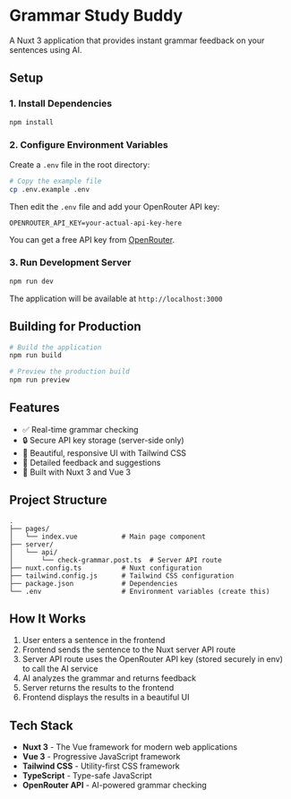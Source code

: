 # Grammar Study Buddy

A Nuxt 3 application that provides instant grammar feedback on your sentences using AI.

## Setup

### 1. Install Dependencies

```bash
npm install
```

### 2. Configure Environment Variables

Create a `.env` file in the root directory:

```bash
# Copy the example file
cp .env.example .env
```

Then edit the `.env` file and add your OpenRouter API key:

```
OPENROUTER_API_KEY=your-actual-api-key-here
```

You can get a free API key from [OpenRouter](https://openrouter.ai/keys).

### 3. Run Development Server

```bash
npm run dev
```

The application will be available at `http://localhost:3000`

## Building for Production

```bash
# Build the application
npm run build

# Preview the production build
npm run preview
```

## Features

- ✅ Real-time grammar checking
- 🔒 Secure API key storage (server-side only)
- 🎨 Beautiful, responsive UI with Tailwind CSS
- 📝 Detailed feedback and suggestions
- 🚀 Built with Nuxt 3 and Vue 3

## Project Structure

```
.
├── pages/
│   └── index.vue           # Main page component
├── server/
│   └── api/
│       └── check-grammar.post.ts  # Server API route
├── nuxt.config.ts          # Nuxt configuration
├── tailwind.config.js      # Tailwind CSS configuration
├── package.json            # Dependencies
└── .env                    # Environment variables (create this)
```

## How It Works

1. User enters a sentence in the frontend
2. Frontend sends the sentence to the Nuxt server API route
3. Server API route uses the OpenRouter API key (stored securely in env) to call the AI service
4. AI analyzes the grammar and returns feedback
5. Server returns the results to the frontend
6. Frontend displays the results in a beautiful UI

## Tech Stack

- **Nuxt 3** - The Vue framework for modern web applications
- **Vue 3** - Progressive JavaScript framework
- **Tailwind CSS** - Utility-first CSS framework
- **TypeScript** - Type-safe JavaScript
- **OpenRouter API** - AI-powered grammar checking


